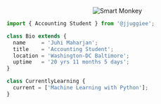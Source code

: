 <p align="center">
  <img src="https://github.com/juhimaharjan/juhimaharjan/blob/main/smart%20monkey.jpeg" alt="Smart Monkey" />
</p>

```js
import { Accounting Student } from '@jjuggiee';

class Bio extends {
  name     = 'Juhi Maharjan';
  title    = 'Accounting Student';
  location = 'Washington-DC Baltimore';
  uptime   = '20 yrs 11 months 5 days';
}

class CurrentlyLearning {
  current = ['Machine Learning with Python'];
}
